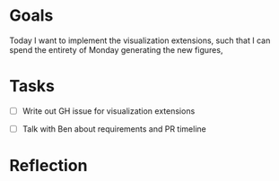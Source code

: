 # Goals

Today I want to implement the visualization extensions, such that I can spend
the entirety of Monday generating the new figures, 

# Tasks

* [ ] Write out GH issue for visualization extensions
* [ ] Talk with Ben about requirements and PR timeline


# Reflection
